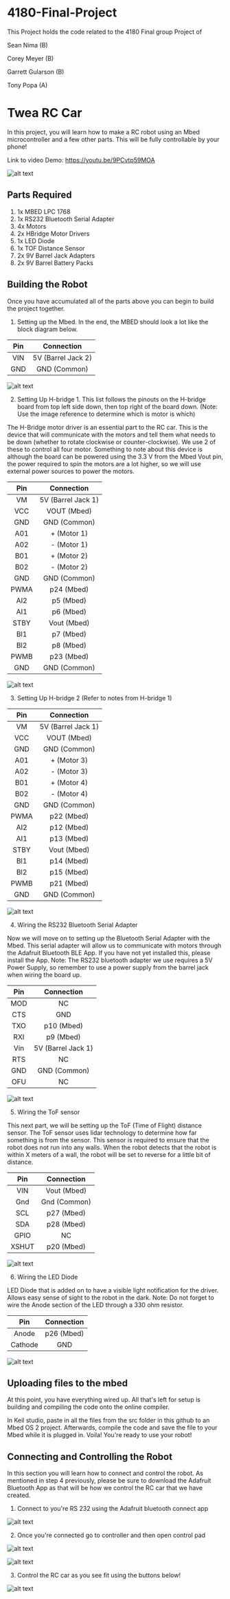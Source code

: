 # 4180-Final-Project
This Project holds the code related to the 4180 Final group Project of

Sean Nima (B)

Corey Meyer (B)

Garrett Gularson (B)

Tony Popa (A)

# Twea RC Car 
In this project, you will learn how to make a RC robot using an Mbed microcontroller and a few other parts. This will be fully controllable by your phone!

Link to video Demo: https://youtu.be/9PCvtp59MOA

 ![alt text](https://github.com/nima-5/4180-Final-Project/blob/main/Images/Robot.jpg)

## Parts Required
1. 1x MBED LPC 1768
2. 1x RS232 Bluetooth Serial Adapter
3. 4x Motors
4. 2x HBridge Motor Drivers
5. 1x LED Diode
6. 1x TOF Distance Sensor
7. 2x 9V Barrel Jack Adapters
8. 2x 9V Barrel Battery Packs



## Building the Robot
Once you have accumulated all of the parts above you can begin to build the project together.

1. Setting up the Mbed. In the end, the MBED should look a lot like the block diagram below.

| Pin | Connection |
| :-----: | :--------: |
| VIN | 5V (Barrel Jack 2) |
| GND | GND (Common) |

![alt text](https://github.com/nima-5/4180-Final-Project/blob/main/Images/Screenshot%202023-04-24%20at%207.06.54%20PM.png)

2. Setting Up H-bridge 1.  This list follows the pinouts on the H-bridge board from top left side down, then top right of the board down. (Note: Use the image reference to determine which is motor is which)

The H-Bridge motor driver is an essential part to the RC car. This is the device that will communicate with the motors and tell them what needs to be down (whether to rotate clockwise or counter-clockwise). We use 2 of these to control all four motor. Something to note about this device is although the board can be powered using the 3.3 V from the Mbed Vout pin, the power required to spin the motors are a lot higher, so we will use external power sources to power the motors.

| Pin | Connection |
| :-----: | :--------: |
| VM  | 5V (Barrel Jack 1) |
| VCC | VOUT (Mbed) | 
| GND | GND (Common) |
| A01 | + (Motor 1) |
| A02 | - (Motor 1) |
| B01 | + (Motor 2) | 
| B02 | - (Motor 2) |
| GND | GND (Common) |
| PWMA | p24 (Mbed) |
| AI2 | p5 (Mbed) |
| AI1 | p6 (Mbed) |
| STBY | Vout (Mbed) |
| Bl1 | p7 (Mbed) |
| Bl2 | p8 (Mbed) | 
| PWMB | p23 (Mbed) |
| GND | GND (Common) |

![alt text](https://github.com/nima-5/4180-Final-Project/blob/main/Images/Screenshot%202023-04-24%20at%207.07.02%20PM.png)

3. Setting Up H-bridge 2 (Refer to notes from H-bridge 1)

| Pin | Connection |
| :-----: | :--------: |
| VM  | 5V (Barrel Jack 1) |
| VCC | VOUT (Mbed) | 
| GND | GND (Common) |
| A01 | + (Motor 3) |
| A02 | - (Motor 3) |
| B01 | + (Motor 4) | 
| B02 | - (Motor 4) |
| GND | GND (Common) |
| PWMA | p22 (Mbed) |
| AI2 | p12 (Mbed) |
| AI1 | p13 (Mbed) |
| STBY | Vout (Mbed) |
| Bl1 | p14 (Mbed) |
| Bl2 | p15 (Mbed) | 
| PWMB | p21 (Mbed) |
| GND | GND (Common) |

![alt text](https://github.com/nima-5/4180-Final-Project/blob/main/Images/Screenshot%202023-04-24%20at%207.07.10%20PM.png)


4. Wiring the RS232 Bluetooth Serial Adapter

Now we will move on to setting up the Bluetooth Serial Adapter with the Mbed. This serial adapter will allow us to communicate with motors through the Adafruit Bluetooth BLE App. If you have not yet installed this, please install the App. Note: The RS232 bluetooth adapter we use requires a 5V Power Supply, so remember to use a power supply from the barrel jack when wiring the board up.

| Pin | Connection |
| :-----: | :--------: |
| MOD | NC | 
| CTS | GND | 
| TXO | p10 (Mbed) |
| RXI | p9 (Mbed) |
| Vin | 5V (Barrel Jack 1) |
| RTS | NC |
| GND | GND (Common) |
| OFU | NC | 

![alt text](https://github.com/nima-5/4180-Final-Project/blob/main/Images/Screenshot%202023-04-24%20at%207.06.58%20PM.png)


5. Wiring the ToF sensor

This next part, we will be setting up the ToF (Time of Flight) distance sensor. The ToF sensor uses lidar technology to determine how far something is from the sensor.  This sensor is required to ensure that the robot does not run into any walls. When the robot detects that the robot is within X meters of a wall, the robot will be set to reverse for a little bit of distance.



| Pin | Connection |
| :-----: | :--------: |
| VIN | Vout (Mbed) | 
| Gnd | Gnd (Common) |
| SCL | p27 (Mbed) | 
| SDA | p28 (Mbed) | 
| GPIO | NC |
| XSHUT | p20 (Mbed) | 

![alt text](https://github.com/nima-5/4180-Final-Project/blob/main/Images/Screenshot%202023-04-24%20at%207.07.06%20PM.png)

6. Wiring the LED Diode

LED Diode that is added on to have a visible light notification for the driver. Allows easy sense of sight to the robot in the dark.
Note: Do not forget to wire the Anode section of the LED through a 330 ohm resistor.

| Pin | Connection |
| :-----: | :--------: |
| Anode | p26 (Mbed) |
| Cathode | GND | 

![alt text](https://github.com/nima-5/4180-Final-Project/blob/main/Images/Screenshot%202023-04-24%20at%207.13.20%20PM.png)

## Uploading files to the mbed

At this point, you have everything wired up. All that's left for setup is building and compiling the code onto the online compiler.

In Keil studio, paste in all the files from the src folder in this github to an Mbed OS 2 project. Afterwards, compile the code and save the file to your Mbed while it is plugged in. Voila! You're ready to use your robot!


## Connecting and Controlling the Robot

In this section you will learn how to connect and control the robot. As mentioned in step 4 previously, please be sure to download the Adafruit Bluetooth App as that will be how we control the RC car that we have created.

1. Connect to you're RS 232 using the Adafruit bluetooth connect app

![alt text](https://github.com/nima-5/4180-Final-Project/blob/main/Images/IMG_2440.jpg)

2. Once you're connected go to controller and then open control pad

![alt text](https://github.com/nima-5/4180-Final-Project/blob/main/Images/IMG_2439.jpg)

![alt text](https://github.com/nima-5/4180-Final-Project/blob/main/Images/IMG_2438.jpg)

3. Control the RC car as you see fit using the buttons below!

![alt text](https://github.com/nima-5/4180-Final-Project/blob/main/Images/IMG_2437.jpg)







